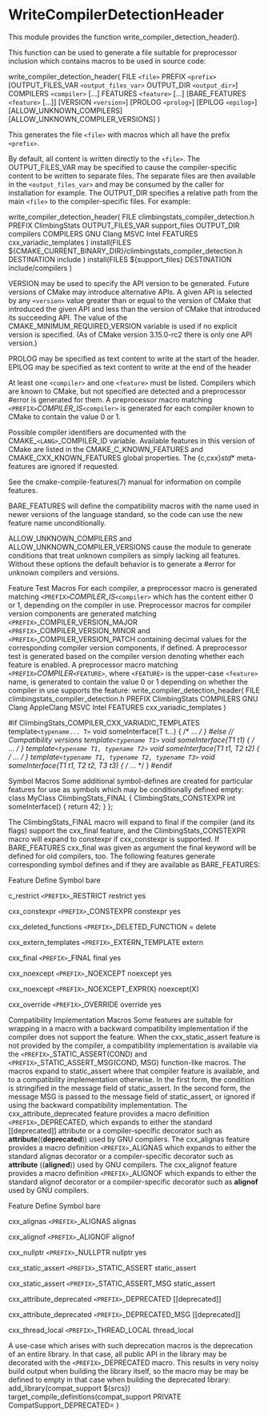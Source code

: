   

# WriteCompilerDetectionHeader  
This module provides the function write_compiler_detection_header().  

This function can be used to generate a file suitable for preprocessor
inclusion which contains macros to be used in source code:  

write_compiler_detection_header(
          FILE ```<file>```
          PREFIX ```<prefix>```
          [OUTPUT_FILES_VAR ```<output_files_var>``` OUTPUT_DIR ```<output_dir>```]
          COMPILERS ```<compiler>``` [...]
          FEATURES ```<feature>``` [...]
          [BARE_FEATURES ```<feature>``` [...]]
          [VERSION ```<version>```]
          [PROLOG ```<prolog>```]
          [EPILOG ```<epilog>```]
          [ALLOW_UNKNOWN_COMPILERS]
          [ALLOW_UNKNOWN_COMPILER_VERSIONS]
)

  

This generates the file ```<file>``` with macros which all have the prefix
```<prefix>```.  

By default, all content is written directly to the ```<file>```.  The
OUTPUT_FILES_VAR may be specified to cause the compiler-specific
content to be written to separate files.  The separate files are then
available in the ```<output_files_var>``` and may be consumed by the caller
for installation for example.  The OUTPUT_DIR specifies a relative
path from the main ```<file>``` to the compiler-specific files. For example:  

write_compiler_detection_header(
  FILE climbingstats_compiler_detection.h
  PREFIX ClimbingStats
  OUTPUT_FILES_VAR support_files
  OUTPUT_DIR compilers
  COMPILERS GNU Clang MSVC Intel
  FEATURES cxx_variadic_templates
)
install(FILES
  ${CMAKE_CURRENT_BINARY_DIR}/climbingstats_compiler_detection.h
  DESTINATION include
)
install(FILES
  ${support_files}
  DESTINATION include/compilers
)

  

VERSION may be used to specify the API version to be generated.
Future versions of CMake may introduce alternative APIs.  A given
API is selected by any ```<version>``` value greater than or equal
to the version of CMake that introduced the given API and less
than the version of CMake that introduced its succeeding API.
The value of the CMAKE_MINIMUM_REQUIRED_VERSION
variable is used if no explicit version is specified.
(As of CMake version 3.15.0-rc2 there is only one API version.)  

PROLOG may be specified as text content to write at the start of the
header. EPILOG may be specified as text content to write at the end
of the header  

At least one ```<compiler>``` and one ```<feature>``` must be listed.  Compilers
which are known to CMake, but not specified are detected and a preprocessor
#error is generated for them.  A preprocessor macro matching
```<PREFIX>```_COMPILER_IS_```<compiler>``` is generated for each compiler
known to CMake to contain the value 0 or 1.  

Possible compiler identifiers are documented with the
CMAKE_```<LANG>```_COMPILER_ID variable.
Available features in this version of CMake are listed in the
CMAKE_C_KNOWN_FEATURES and
CMAKE_CXX_KNOWN_FEATURES global properties.
The {c,cxx}_std_* meta-features are ignored if requested.  

See the cmake-compile-features(7) manual for information on
compile features.  

BARE_FEATURES will define the compatibility macros with the name used in
newer versions of the language standard, so the code can use the new feature
name unconditionally.  

ALLOW_UNKNOWN_COMPILERS and ALLOW_UNKNOWN_COMPILER_VERSIONS cause
the module to generate conditions that treat unknown compilers as simply
lacking all features.  Without these options the default behavior is to
generate a #error for unknown compilers and versions.  


Feature Test Macros
For each compiler, a preprocessor macro is generated matching
```<PREFIX>```_COMPILER_IS_```<compiler>``` which has the content either 0
or 1, depending on the compiler in use. Preprocessor macros for
compiler version components are generated matching
```<PREFIX>```_COMPILER_VERSION_MAJOR ```<PREFIX>```_COMPILER_VERSION_MINOR
and ```<PREFIX>```_COMPILER_VERSION_PATCH containing decimal values
for the corresponding compiler version components, if defined.
A preprocessor test is generated based on the compiler version
denoting whether each feature is enabled.  A preprocessor macro
matching ```<PREFIX>```_COMPILER_```<FEATURE>```, where ```<FEATURE>``` is the
upper-case ```<feature>``` name, is generated to contain the value
0 or 1 depending on whether the compiler in use supports the
feature:
write_compiler_detection_header(
  FILE climbingstats_compiler_detection.h
  PREFIX ClimbingStats
  COMPILERS GNU Clang AppleClang MSVC Intel
  FEATURES cxx_variadic_templates
)


#if ClimbingStats_COMPILER_CXX_VARIADIC_TEMPLATES
template```<typename... T>```
void someInterface(T t...) { /* ... */ }
#else
// Compatibility versions
template```<typename T1>```
void someInterface(T1 t1) { /* ... */ }
template```<typename T1, typename T2>```
void someInterface(T1 t1, T2 t2) { /* ... */ }
template```<typename T1, typename T2, typename T3>```
void someInterface(T1 t1, T2 t2, T3 t3) { /* ... */ }
#endif


  


Symbol Macros
Some additional symbol-defines are created for particular features for
use as symbols which may be conditionally defined empty:
class MyClass ClimbingStats_FINAL
{
    ClimbingStats_CONSTEXPR int someInterface() { return 42; }
};


The ClimbingStats_FINAL macro will expand to final if the
compiler (and its flags) support the cxx_final feature, and the
ClimbingStats_CONSTEXPR macro will expand to constexpr
if cxx_constexpr is supported.
If BARE_FEATURES cxx_final was given as argument the final keyword
will be defined for old compilers, too.
The following features generate corresponding symbol defines and if they
are available as BARE_FEATURES:








Feature
Define
Symbol
bare



c_restrict
```<PREFIX>```_RESTRICT
restrict
yes

cxx_constexpr
```<PREFIX>```_CONSTEXPR
constexpr
yes

cxx_deleted_functions
```<PREFIX>```_DELETED_FUNCTION
= delete


cxx_extern_templates
```<PREFIX>```_EXTERN_TEMPLATE
extern


cxx_final
```<PREFIX>```_FINAL
final
yes

cxx_noexcept
```<PREFIX>```_NOEXCEPT
noexcept
yes

cxx_noexcept
```<PREFIX>```_NOEXCEPT_EXPR(X)
noexcept(X)


cxx_override
```<PREFIX>```_OVERRIDE
override
yes



  


Compatibility Implementation Macros
Some features are suitable for wrapping in a macro with a backward
compatibility implementation if the compiler does not support the feature.
When the cxx_static_assert feature is not provided by the compiler,
a compatibility implementation is available via the
```<PREFIX>```_STATIC_ASSERT(COND) and
```<PREFIX>```_STATIC_ASSERT_MSG(COND, MSG) function-like macros. The macros
expand to static_assert where that compiler feature is available, and
to a compatibility implementation otherwise. In the first form, the
condition is stringified in the message field of static_assert.  In
the second form, the message MSG is passed to the message field of
static_assert, or ignored if using the backward compatibility
implementation.
The cxx_attribute_deprecated feature provides a macro definition
```<PREFIX>```_DEPRECATED, which expands to either the standard
[[deprecated]] attribute or a compiler-specific decorator such
as __attribute__((__deprecated__)) used by GNU compilers.
The cxx_alignas feature provides a macro definition
```<PREFIX>```_ALIGNAS which expands to either the standard alignas
decorator or a compiler-specific decorator such as
__attribute__ ((__aligned__)) used by GNU compilers.
The cxx_alignof feature provides a macro definition
```<PREFIX>```_ALIGNOF which expands to either the standard alignof
decorator or a compiler-specific decorator such as __alignof__
used by GNU compilers.








Feature
Define
Symbol
bare



cxx_alignas
```<PREFIX>```_ALIGNAS
alignas


cxx_alignof
```<PREFIX>```_ALIGNOF
alignof


cxx_nullptr
```<PREFIX>```_NULLPTR
nullptr
yes

cxx_static_assert
```<PREFIX>```_STATIC_ASSERT
static_assert


cxx_static_assert
```<PREFIX>```_STATIC_ASSERT_MSG
static_assert


cxx_attribute_deprecated
```<PREFIX>```_DEPRECATED
[[deprecated]]


cxx_attribute_deprecated
```<PREFIX>```_DEPRECATED_MSG
[[deprecated]]


cxx_thread_local
```<PREFIX>```_THREAD_LOCAL
thread_local




A use-case which arises with such deprecation macros is the deprecation
of an entire library.  In that case, all public API in the library may
be decorated with the ```<PREFIX>```_DEPRECATED macro.  This results in
very noisy build output when building the library itself, so the macro
may be may be defined to empty in that case when building the deprecated
library:
add_library(compat_support ${srcs})
target_compile_definitions(compat_support
  PRIVATE
    CompatSupport_DEPRECATED=
)


  

